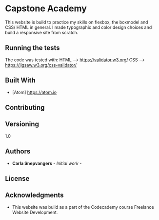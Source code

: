 # Capstone Academy

This website is build to practice my skills on flexbox, the boxmodel and CSS/ HTML in general. I made typographic and color design choices and build a responsive site from scratch.

## Running the tests

The code was tested with:
HTML -->  https://validator.w3.org/
CSS -->  https://jigsaw.w3.org/css-validator/


## Built With

* [Atom] https://atom.io


## Contributing



## Versioning

1.0


## Authors

* **Carla Snepvangers** - *Initial work* -

## License


## Acknowledgments

* This website was build as a part of the Codecademy course Freelance Website Development.
